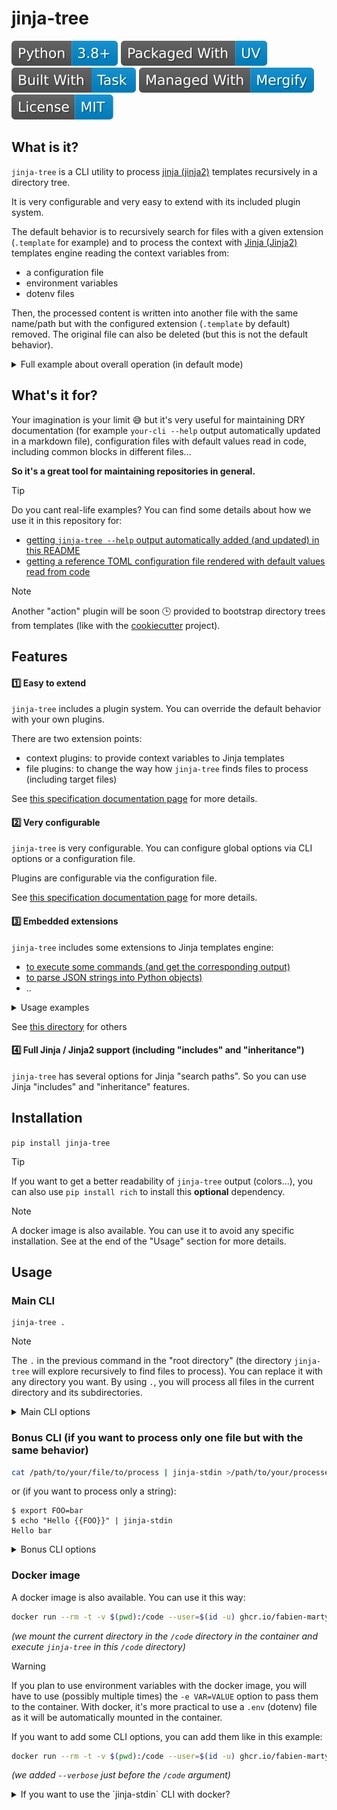 <!-- *** GENERATED FILE - DO NOT EDIT *** -->
<!-- To modify this file, edit README.md.template and launch 'make doc' -->

# jinja-tree

![Python Badge](https://raw.githubusercontent.com/fabien-marty/common/refs/heads/main/badges/python38plus.svg)
[![UV Badge](https://raw.githubusercontent.com/fabien-marty/common/refs/heads/main/badges/uv.svg)](https://docs.astral.sh/uv/)
[![Task Badge](https://raw.githubusercontent.com/fabien-marty/common/refs/heads/main/badges/task.svg)](https://taskfile.dev/)
[![Mergify Badge](https://raw.githubusercontent.com/fabien-marty/common/refs/heads/main/badges/mergify.svg)](https://mergify.com/)
[![MIT Licensed](https://raw.githubusercontent.com/fabien-marty/common/refs/heads/main/badges/mit.svg)](https://en.wikipedia.org/wiki/MIT_License)

## What is it?

`jinja-tree` is a CLI utility to process [jinja (jinja2)](https://jinja.palletsprojects.com/) templates
recursively in a directory tree.

It is very configurable and very easy to extend with its included plugin system.

The default behavior is to recursively search for files with a given extension (`.template` for example) and to process the context with [Jinja (Jinja2)](https://jinja.palletsprojects.com/) templates engine reading the context variables from:

- a configuration file
- environment variables 
- dotenv files 

Then, the processed content is written into another file with the same name/path but with the configured extension (`.template` by default) removed. The original file can also be deleted (but this is not the default behavior).

<details>

<summary>Full example about overall operation (in default mode)</summary>

Note: this is only the **default behavior** as you can tune this with your own plugins!

Let's imagine the following directory structure:

```
/foo/
/foo/README.md.template
/foo/bar/baz.py.template
/foo/bar/another.file
```

And execute `jinja-tree /foo` with the default configuration.

We get:

```
/foo/
/foo/README.md.template
/foo/README.md <= NEW FILE FROM README.md.template jinja2 processing
/foo/bar/baz.py.template
/foo/bar/baz.py <= NEW FILE FROM baz.py.template jinja2 processing 
/foo/bar/another.file
```

</details>

## What's it for?

Your imagination is your limit 😅 but it's very useful for maintaining DRY documentation (for example `your-cli --help` output automatically updated in a markdown file), configuration files with default values read in code, including common blocks in different files...

**So it's a great tool for maintaining repositories in general.**

> [!TIP]
> Do you cant real-life examples? You can find some details about how we use it in this repository for:
> 
> - [getting `jinja-tree --help` output automatically added (and updated) in this README](https://github.com/fabien-marty/jinja-tree/blob/main/docs/details-about-real-life-example1.md)
> - [getting a reference TOML configuration file rendered with default values read from code](https://github.com/fabien-marty/jinja-tree/blob/main/docs/details-about-real-life-example2.md)

> [!NOTE]
> Another "action" plugin will be soon 🕒 provided to bootstrap directory trees from templates (like with the [cookiecutter](https://github.com/fabien-marty/jinja-tree/blob/main/https://github.com/cookiecutter/cookiecutter) project).

## Features

#### 1️⃣ Easy to extend 

`jinja-tree` includes a plugin system. You can override the default behavior with your own plugins.

There are two extension points:

- context plugins: to provide context variables to Jinja templates
- file plugins: to change the way how `jinja-tree` finds files to process (including target files)

See [this specification documentation page](https://github.com/fabien-marty/jinja-tree/blob/main/docs/details-about-plugins.md) for more details.

#### 2️⃣ Very configurable

`jinja-tree` is very configurable. You can configure global options via CLI options or a configuration file. 

Plugins are configurable via the configuration file.

See [this specification documentation page](https://github.com/fabien-marty/jinja-tree/blob/main/docs/details-about-configuration.md) for more details.

#### 3️⃣ Embedded extensions

`jinja-tree` includes some extensions to Jinja templates engine:

- [to execute some commands (and get the corresponding output)](https://github.com/fabien-marty/jinja-tree/blob/main/jinja_tree/app/embedded_extensions/shell.py)
- [to parse JSON strings into Python objects)](https://github.com/fabien-marty/jinja-tree/blob/main/jinja_tree/app/embedded_extensions/from_json.py)
- ..

<details>

<summary>Usage examples</summary>

#### `shell` extension


```jinja
{{ "date"|shell() }}
```

=> will render something like: `Sun Jan 28 15:11:44 CET 2024`


#### `from_json` extension


```bash
export MYENV='["foo", "bar", "baz"]'

(
    cat <<EOF
{% for item in MYENV|from_json() -%}
- {{ item }}
{% endfor %}
EOF
) | jinja-stdin
```


=> will render something like:

```
- foo
- bar
- bar
```

</details>

See [this directory](https://github.com/fabien-marty/jinja-tree/blob/main/jinja_tree/app/embedded_extensions/) for others

#### 4️⃣ Full Jinja / Jinja2 support (including "includes" and "inheritance")

`jinja-tree` has several options for Jinja "search paths". So you can use Jinja "includes" and "inheritance" features.

## Installation

`pip install jinja-tree`

> [!TIP]
> If you want to get a better readability of `jinja-tree` output (colors...), you can also use `pip install rich` to install 
> this **optional** dependency.

> [!NOTE]
> A docker image is also available. You can use it to avoid any specific installation.
> See at the end of the "Usage" section for more details.

## Usage

### Main CLI

```
jinja-tree .
```

> [!NOTE]
> The `.` in the previous command in the "root directory" (the directory `jinja-tree` will explore recursively to find files to process). You can replace it with any directory you want. By using `.`, you will process all files in the current directory and its subdirectories.

<details>

<summary>Main CLI options</summary>

```
Usage: jinja-tree [OPTIONS] ROOT_DIR

  Process a directory tree with the Jinja / Jinja2 templating system.

Arguments:
  ROOT_DIR  root directory  [required]

Options:
  --config-file TEXT              config file path (default: first '.jinja-
                                  tree.toml' file found up from current
                                  working dir), can also be see with
                                  JINJA_TREE_CONFIG_FILE env var  [env var:
                                  JINJA_TREE_CONFIG_FILE]
  --log-level TEXT                log level (DEBUG, INFO, WARNING or ERROR)
                                  [default: INFO]
  --verbose / --no-verbose        increase verbosity of the DEBUG log level
                                  (note: this forces log-level = DEBUG)
                                  [default: no-verbose]
  --extra-search-path PATH        Search path to jinja (can be used multiple
                                  times)
  --add-cwd-to-search-path / --no-add-cwd-to-search-path
                                  add current working directory (CWD) to jinja
                                  search path
  --add-root-dir-to-search-path / --no-add-root-dir-to-search-path
                                  add root directory to jinja search path
  --jinja-extension TEXT          jinja extension to load
  --context-plugin TEXT           context plugins (full python class path, can
                                  be used multiple times)
  --action-plugin TEXT            action plugin (full python class path, can
                                  be used multiple times)
  --strict-undefined / --no-strict-undefined
                                  if set, raise an error if a variable does
                                  not exist in context
  --blank-run / --no-blank-run    if set, execute a blank run (without
                                  modifying or deleting anything)  [default:
                                  no-blank-run]
  --disable-embedded-jinja-extensions / --no-disable-embedded-jinja-extensions
                                  disable embedded jinja extensions
  --help                          Show this message and exit.

``` 

</details>

### Bonus CLI (if you want to process only one file but with the same behavior)

```bash
cat /path/to/your/file/to/process | jinja-stdin >/path/to/your/processed/file
```

or (if you want to process only a string):


```console
$ export FOO=bar
$ echo "Hello {{FOO}}" | jinja-stdin
Hello bar
```


<details>

<summary>Bonus CLI options</summary>

```
Usage: jinja-stdin [OPTIONS]

  Process the standard input with Jinja templating system and return the
  result on the standard output.

Options:
  --config-file TEXT              config file path (default: first '.jinja-
                                  tree.toml' file found up from current
                                  working dir), can also be see with
                                  JINJA_TREE_CONFIG_FILE env var  [env var:
                                  JINJA_TREE_CONFIG_FILE]
  --log-level TEXT                log level (DEBUG, INFO, WARNING or ERROR)
                                  [default: INFO]
  --verbose / --no-verbose        increase verbosity of the DEBUG log level
                                  (note: this forces log-level = DEBUG)
                                  [default: no-verbose]
  --extra-search-path PATH        Search path to jinja (can be used multiple
                                  times)
  --add-cwd-to-search-path / --no-add-cwd-to-search-path
                                  add current working directory (CWD) to jinja
                                  search path
  --jinja-extension TEXT          jinja extension to load
  --context-plugin TEXT           context plugins (full python class path, can
                                  be used multiple times)
  --strict-undefined / --no-strict-undefined
                                  if set, raise an error if a variable does
                                  not exist in context
  --disable-embedded-jinja-extensions / --no-disable-embedded-jinja-extensions
                                  disable embedded jinja extensions
  --help                          Show this message and exit.

``` 

</details>

### Docker image

A docker image is also available. You can use it this way:

```bash
docker run --rm -t -v $(pwd):/code --user=$(id -u) ghcr.io/fabien-marty/jinja-tree:latest /code
```

*(we mount the current directory in the `/code` directory in the container and execute `jinja-tree` in this `/code` directory)*

> [!WARNING]
> If you plan to use environment variables with the docker image, you will have to use (possibly multiple times) the `-e VAR=VALUE` option to pass them to the container. 
> With docker, it's more practical to use a `.env` (dotenv) file as it will be automatically mounted in the container.

If you want to add some CLI options, you can add them like in this example:

```bash
docker run --rm -t -v $(pwd):/code --user=$(id -u) ghcr.io/fabien-marty/jinja-tree:latest --verbose /code
```

*(we added `--verbose` just before the `/code` argument)*

<details>

<summary>If you want to use the `jinja-stdin` CLI with docker?</summary>


```bash
echo "FOO {{ BAR }}" |docker run --rm -i -e BAR=BAZ --user=$(id -u) --entrypoint /app/entrypoint-stdin.sh ghcr.io/fabien-marty/jinja-tree:latest
```


*(it will output `FOO BAZ`)*

</details>